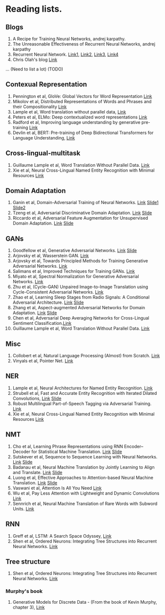 # Reading lists.

## Blogs
1. A Recipe for Training Neural Networks, andrej karpathy.
2. The Unreasonable Effectiveness of Recurrent Neural Networks, andrej karpathy
3. Recurrent Neural Network. [Link1](https://drive.google.com/file/d/1Uf9ovCWkW44OR20f4puflLBlN0Nbmkfq/view), [Link2](https://drive.google.com/file/d/1ciYPg1ktTv0Yh730b_7NBZhFjmaOTiq4/view), [Link3](http://cs231n.stanford.edu/slides/2017/cs231n_2017_lecture10.pdf), [Link4](http://web.stanford.edu/class/cs224n/lectures/lecture9.pdf)
4. Chris Olah's blog [Link](https://colah.github.io/posts/2015-08-Understanding-LSTMs/)

... (Need to list a lot) (TODO)


## Contexual Representation
1. Pennington et al, GloVe: Global Vectors for Word Representation [Link](https://nlp.stanford.edu/pubs/glove.pdf)
2. Mikolov et al, Distributed Representations of Words and Phrases and their Compositionality [Link](https://papers.nips.cc/paper/5021-distributed-representations-of-words-and-phrases-and-their-compositionality.pdf)
3. Lample et al, Word translation without parallel data, [Link](https://arxiv.org/pdf/1710.04087.pdf)
4. Peters et al, ELMo: Deep contextualized word representations [Link](https://www.aclweb.org/anthology/N18-1202)
5. Radford et al, Improving language understanding by generative pre-training [Link](https://www.cs.ubc.ca/~amuham01/LING530/papers/radford2018improving.pdf)
6. Devlin et al, BERT: Pre-training of Deep Bidirectional Transformers for Language Understanding, [Link](https://arxiv.org/abs/1810.04805)


## Cross-lingual-multitask
1. Guillaume Lample et al, Word Translation Without Parallel Data. [Link](https://arxiv.org/abs/1606.01614)
2. Xie et al, Neural Cross-Lingual Named Entity Recognition with Minimal Resources [Link](https://arxiv.org/abs/1808.09861)


## Domain Adaptation
1. Ganin et al, Domain-Adversarial Training of Neural Networks. [Link](https://arxiv.org/abs/1505.07818) [Slide1](https://drive.google.com/file/d/1qd9J7RDXh7q6qsncGbmkZ-Wj9W9bOWdh/view?usp=sharing) [Slide2](https://drive.google.com/file/d/1viwV_OUDoLtv2gEkF1o_47aGrCj-DeMS/view?usp=sharing)
2. Tzeng et al, Adversarial Discriminative Domain Adaptation. [Link](http://openaccess.thecvf.com/content_cvpr_2017/papers/Tzeng_Adversarial_Discriminative_Domain_CVPR_2017_paper.pdf) [Slide](https://drive.google.com/file/d/1viwV_OUDoLtv2gEkF1o_47aGrCj-DeMS/view?usp=sharing) 
3. Riccardo et al, Adversarial Feature Augmentation for Unsupervised Domain Adaptation. [Link](https://arxiv.org/abs/1711.08561) [Slide](https://drive.google.com/file/d/1viwV_OUDoLtv2gEkF1o_47aGrCj-DeMS/view?usp=sharing)


## GANs
1. Goodfellow et al, Generative Adversarial Networks. [Link](https://arxiv.org/abs/1406.2661) [Slide](https://drive.google.com/file/d/1qd9J7RDXh7q6qsncGbmkZ-Wj9W9bOWdh/view?usp=sharing)
2. Arjovsky et al, Wasserstein GAN. [Link](https://arxiv.org/abs/1701.07875)
3. Arjovsky et al, Towards Principled Methods for Training Generative Adversarial Networks. [Link](https://arxiv.org/abs/1701.04862) 
4. Salimans et al, Improved Techniques for Training GANs. [Link](https://arxiv.org/abs/1606.03498)
5. Miyato et al, Spectral Normalization for Generative Adversarial Networks. [Link](https://openreview.net/forum?id=B1QRgziT-)
6. Zhu et al, (Cycle-GAN) Unpaired Image-to-Image Translation using Cycle-Consistent Adversarial Networks. [Link](https://arxiv.org/abs/1703.10593)
7. Zhao et al, Learning Sleep Stages from Radio Signals: A Conditional Adversarial Architecture. [Link](http://sleep.csail.mit.edu/files/rfsleep-paper.pdf) [Slide](https://drive.google.com/file/d/1qd9J7RDXh7q6qsncGbmkZ-Wj9W9bOWdh/view?usp=sharing)
8. Zhang et al, Aspect-augmented Adversarial Networks for Domain Adaptation. [Link](https://arxiv.org/abs/1701.00188) [Slide](https://drive.google.com/file/d/1qd9J7RDXh7q6qsncGbmkZ-Wj9W9bOWdh/view?usp=sharing)
9. Chen et al, Adversarial Deep Averaging Networks for Cross-Lingual Sentiment Classification.[Link](https://arxiv.org/abs/1606.01614)
10. Guillaume Lample et al, Word Translation Without Parallel Data. [Link](https://arxiv.org/abs/1606.01614)


## Misc
1. Collobert et al, Natural Language Processing (Almost) from Scratch. [Link](http://www.jmlr.org/papers/volume12/collobert11a/collobert11a.pdf)
2. Vinyals et al, Pointer Net. [Link](https://arxiv.org/pdf/1506.03134.pdf)


## NER
1. Lample et al, Neural Architectures for Named Entity Recognition. [Link](https://arxiv.org/abs/1603.01360)
2. Strubell et al, Fast and Accurate Entity Recognition with Iterated Dilated Convolutions, [Link](https://arxiv.org/abs/1702.02098) [Slide](https://drive.google.com/file/d/10kI5PBvHs1iO1CdF_QkTsDsOIOeFRgH_/view?usp=sharing)
3. Robust Multilingual Part-of-Speech Tagging via Adversarial Training. [Link](https://arxiv.org/abs/1711.04903)
4. Xie et al, Neural Cross-Lingual Named Entity Recognition with Minimal Resources [Link](https://arxiv.org/abs/1808.09861)


## NMT
1. Cho et al, Learning Phrase Representations using RNN Encoder–Decoder for Statistical Machine Translation. [Link](https://www.aclweb.org/anthology/D14-1179) [Slide](https://drive.google.com/file/d/1RYUV3YmPrVoRTujaJ0kt6jyD6-4a8Zie/view)
2. Sutskever et al, Sequence to Sequence Learning with Neural Networks. [Link](https://arxiv.org/abs/1409.3215) [Slide](https://drive.google.com/file/d/1W2BaUNc5IqaDypNiXcb0MweOtCetUqZm/view)
3. Badanau et al, Neural Machine Translation by Jointly Learning to Align and Translate. [Link](https://drive.google.com/file/d/1niMR8LX77DnP_iPzjNRauOdz1wjd_eXp/view) [Slide](https://drive.google.com/file/d/1niMR8LX77DnP_iPzjNRauOdz1wjd_eXp/view)
4. Luong et al, Effective Approaches to Attention-based Neural Machine Translation. [Link](https://arxiv.org/abs/1508.04025) [Slide](https://drive.google.com/file/d/1rzX97LRgtQdg6YmVeAq92oLqXGCEjhpb/view)
5. Vaswani et al, Attention Is All You Need [Link](https://arxiv.org/abs/1706.03762)
6. Wu et al, Pay Less Attention with Lightweight and Dynamic Convolutions [Link](https://openreview.net/pdf?id=SkVhlh09tX)
7. Sennrich et al, Neural Machine Translation of Rare Words with Subword Units. [Link](https://www.aclweb.org/anthology/P16-1162)

## RNN
1. Greff et al, LSTM: A Search Space Odyssey, [Link](https://arxiv.org/pdf/1503.04069.pdf)
2. Shen et al, Ordered Neurons: Integrating Tree Structures into Recurrent Neural Networks. [Link](https://arxiv.org/abs/1810.09536)


## Tree structure
1. Shen et al, Ordered Neurons: Integrating Tree Structures into Recurrent Neural Networks. [Link](https://arxiv.org/abs/1810.09536)













### Murphy's book
1. Generative Models for Discrete Data - (From the book of Kevin Murphy, chapter 3), [Link](https://drive.google.com/file/d/0BzSLk-72cmWlSklNNVNfaTBrcHM/view?usp=sharing)
